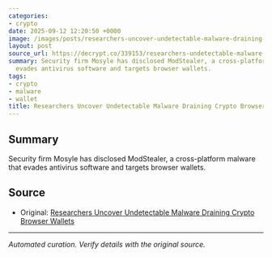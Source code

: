 ```yaml
---
categories:
- crypto
date: 2025-09-12 12:20:50 +0000
image: /images/posts/researchers-uncover-undetectable-malware-draining-crypto-bro-e9955d75.jpg
layout: post
source_url: https://decrypt.co/339153/researchers-undetectable-malware-drain-crypto-browser-wallets
summary: Security firm Mosyle has disclosed ModStealer, a cross-platform malware that
  evades antivirus software and targets browser wallets.
tags:
- crypto
- malware
- wallet
title: Researchers Uncover Undetectable Malware Draining Crypto Browser Wallets
---
```


## Summary

Security firm Mosyle has disclosed ModStealer, a cross-platform malware that evades antivirus software and targets browser wallets.

## Source

- Original: [Researchers Uncover Undetectable Malware Draining Crypto Browser Wallets](https://decrypt.co/339153/researchers-undetectable-malware-drain-crypto-browser-wallets)


---

*Automated curation. Verify details with the original source.*